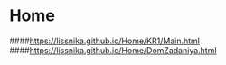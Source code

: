 # Home
####https://lissnika.github.io/Home/KR1/Main.html
####https://lissnika.github.io/Home/DomZadaniya.html
